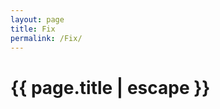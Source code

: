 ```yaml
---
layout: page
title: Fix
permalink: /Fix/
---
```


<h1 class="page-title">{{ page.title | escape }}</h1>


